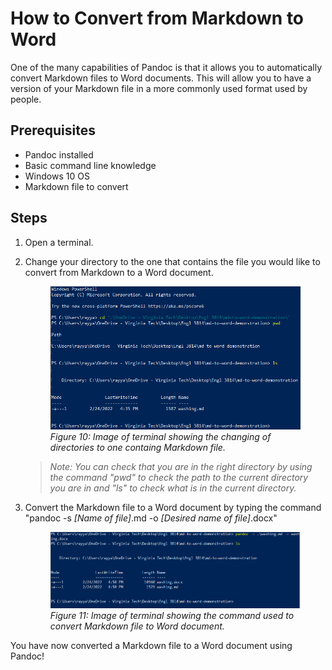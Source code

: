 # How to Convert from Markdown to Word

One of the many capabilities of Pandoc is that it allows you to automatically convert Markdown files to Word documents. This will allow you to have a version of your Markdown file in a more commonly used format used by people.

## Prerequisites

- Pandoc installed
- Basic command line knowledge
- Windows 10 OS
- Markdown file to convert

## Steps

1. Open a terminal.
2. Change your directory to the one that contains the file you would like to convert from Markdown to a Word document.

    <figure>
        <img src="images/image10.png" alt="Markdown logo">
        <figcaption><i>Figure 10: Image of terminal showing the changing of directories to one containg Markdown file.</i>
        </figcaption>
    </figure>

    >*Note: You can check that you are in the right directory by using the command "pwd" to check the path to the current directory you are in and "ls" to check what is in the current directory.*

3. Convert the Markdown file to a Word document by typing the command "pandoc -s *[Name of file]*.md -o *[Desired name of file]*.docx"

   <figure>
        <img src="images/image11.png" alt="Markdown logo">
        <figcaption><i>Figure 11: Image of terminal showing the command used to convert Markdown file to Word document.</i>
        </figcaption>
    </figure>

You have now converted a Markdown file to a Word document using Pandoc!
